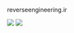 reverseengineering.ir

![](https://img.shields.io/badge/Status-Active%20&%20Updated-FF5500?style=for-the-badge)
![](https://mrdexter.ir/svg/TheCoffee.svg)
